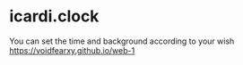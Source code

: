 # icardi.clock
You can set the time and background according to your wish
https://voidfearxy.github.io/web-1
